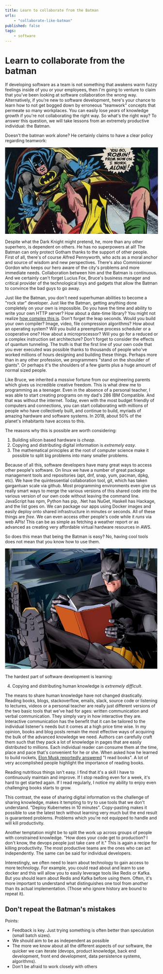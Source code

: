 ```yaml
---
title: Learn to collaborate from the Batman
urls:
    - "collaborate-like-batman"
published: false
tags:
    - software
---
```


# Learn to collaborate from the batman
If developing software as a team is not something that awakens warm fuzzy feelings inside of you or your employees, then I'm going to venture to claim that you've been looking at software collaboration the wrong way.  Alternatively, if you're new to software development, here's your chance to learn how to not get bogged down by erroneous "teamwork" concepts that permeate so many workplaces.  You can easily lose _years_ of knowledge growth if you're not collaborating the right way.  So what's the right way?  To answer this question, we will take lessons from an extremely productive individual: the Batman.

Doesn't the batman work alone?  He certainly claims to have a clear policy regarding teamwork:

!["I work alone"](images/batman-works-alone.jpg "I work alone")

<!-- https://whatculture.com/comics/10-superheroes-who-broke-their-own-rules -->
Despite what the Dark Knight might pretend, he, more than any other superhero, is dependent on others.  He has no superpowers at all!  The Batman can only protect Gotham thanks to the support of other people.  First of all, there's of course Alfred Pennyworth, who acts as a moral anchor and source of wisdom and new perspectives.  There's also Commissioner Gordon who keeps our hero aware of the city's problems and more immediate needs.  Collaboration between him and the Batman is continuous.  And we certainly can't forget Lucius Fox, Bruce's business manager and critical provider of the technological toys and gadgets that allow the Batman to convince the bad guys to go away.

Just like the Batman, you don't need superhuman abilities to become a "rock star" developer.  Just like the Batman, getting anything done completely on your own is impossible.  Do you have the time and ability to write your own HTTP server?  How about a date-time library?  You might not realize [how complex this is](https://www.youtube.com/watch?v=-5wpm-gesOY).  Don't forget the leap seconds.  Would you build your own compiler?  Image, video, file compression algorithms?  How about an operating system?  Will you build a preemptive process scheduler or a cooperative one?  How about a microprocessor?  Will you go for a reduced or a complex instruction set architecture? Don't forget to consider the effects of quantum tunneling. The truth is that the first line of your own code that you ever executed was possible thanks to thousands of people who've worked millions of hours designing and building these things.  Perhaps more than in any other profession, we programmers "stand on the shoulder of giants". Or perhaps it's the shoulders of a few giants plus a huge amount of normal sized people.

Like Bruce, we inherited a _massive_ fortune from our engineering parents which gives us incredible creative freedom.  This is what drew me to programming as a teenager.  Even in the absence of a personal teacher, I was able to start creating programs on my dad's 286 IBM Compatible.  And that was without the internet. Today, even with the most budget friendly of computers and connections, you can start collaborating with millions of people who have collectively built, and continue to build,  myriads of amazing hardware and software systems.  In 2018, about 50% of the planet's inhabitants have access to this.

The reasons why this is possible are worth considering:
1. Building silicon based hardware is _cheap_.
2. Copying and distributing digital information is _extremely easy_.
3. The mathematical principles at the root of computer science make it possible to split big problems into many smaller problems.

Because of all this, software developers have many great ways to access other people's software. On linux we have a number of great package management tools and repositories (apt, dnf, snap, yum, pacman, dpkg, etc).  We have the quintessential collaboration tool, git, which has taken gargantuan scale via github.  Most programming environments even give us really smart ways to merge the various versions of this shared code into the various version of our own code without leaving the command line. JavaScript has npm, Python has pip, .Net has NuGet, Haskell has Hackage, and the list goes on.  We can package our apps using Docker images and easily deploy onto shared infrastructure in minutes or seconds.  All of these things are _free_.  We can even access other people's code while it _runs_ via web APIs!  This can be as simple as fetching a weather report or as advanced as creating very affordable virtual hardware resources in AWS.

So does this mean that being the Batman is easy?  No, having cool tools does not mean that you know how to use them.  

!["Batman reading"](images/batman-reading.png "Batman reading")
<!-- https://chasemagnett.wordpress.com/2015/07/06/comicbook-coms-san-diego-comic-con-survival-guide/ -->

The hardest part of software development is learning:

4. Copying and distributing human knowledge is _extremely difficult_.

The means to share human knowledge have not changed drastically.  Reading books, blogs, stackoverflow, emails, slack, source code or listening to lectures, videos or a personal teacher are really just different versions of the two basic tools that we've had for ages: written communication and verbal communication.  They simply vary in how interactive they are.  Interactive communication has the benefit that it can be tailored to the individual listener's needs but it comes at a high price time wise.  In my opinion, books and blog posts remain the most effective ways of acquiring the bulk of the advanced knowledge we need.  Authors can carefully craft them such that they pack a lot of knowledge in pages that are easily distributed to millions.  Each individual reader can consume them at the time, place and pace that's convenient for he or she.  When asked how he learned to build rockets, [Elon Musk reportedly answered](https://www.esquire.com/news-politics/a16681/elon-musk-interview-1212/) "I read books".  A lot of very accomplished people highlight the importance of reading books.

Reading nutritious things isn't easy.  I find that it's a skill I have to continuously maintain and improve.  If I stop reading even for a week, it's hard to get started again.  If I read regularly, I notice my ability to enjoy even challenging books starts to grow.

This contrast, the ease of sharing digital information vs the challenge of sharing knowledge, makes it tempting to try to use tools that we don't understand.  "Deploy Kubernetes in 10 minutes".  Copy-pasting makes it possible to use the latest tech without learning very much but the end result is guaranteed problems.  Problems which you're not equipped to handle and will kill productivity.

Another temptation might be to split the work up across groups of people with constrained knowledge. "How does your code get to production?  I don't know, the devops people just take care of it."  This is again a recipe for killing productivity.  The most productive teams are the ones who can act independently.  The same can be said for individual developers.



<!-- This leads me to the conclusion I'm hoping you'll take away from this post: being productive in software requires collaborating with hundreds of other people, even for lone wolf developers.  We do this by **learning** about what others have built and by **using** what others have built. 
 A significant portion of our time must go to this collaboration -->

Interestingly, we often need to learn about technology to gain access to more technology.  For example, you could read about and learn to use docker and this will allow you to easily leverage tools like Redis or Kafka.  But you should learn about Redis and Kafka before using them.  Often, it's more important to understand what distinguishes one tool from another than its actual implementation.  (Those who ignore history are bound to repeat it).

## Don't repeat the Batman's mistakes


<!-- These four facts needs to be at the bottom of our collaboration and team building strategy.-->



Points:
 - Feedback is key.  Just trying something is often better than speculation (small batch sizes).
 - We should aim to be as independent as possible
 - The more we know about all the different aspects of our software, the quicker we can iterate (devops, product knowledge, back end development, front end development, data persistence systems, algorithms).
 - Don't be afraid to work closely with others